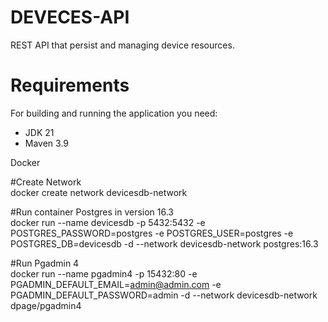 
# DEVECES-API

 REST API that persist and managing device resources.

# **Requirements** <br>

For building and running the application you need:      

- JDK 21 <br>
- Maven 3.9 <br>

Docker  

#Create Network    
docker create network devicesdb-network    

#Run container Postgres in version 16.3  
docker run --name devicesdb -p 5432:5432 -e POSTGRES_PASSWORD=postgres -e POSTGRES_USER=postgres -e POSTGRES_DB=devicesdb -d --network devicesdb-network postgres:16.3

#Run Pgadmin 4  
docker run --name pgadmin4 -p 15432:80 -e PGADMIN_DEFAULT_EMAIL=admin@admin.com -e PGADMIN_DEFAULT_PASSWORD=admin -d --network devicesdb-network dpage/pgadmin4
